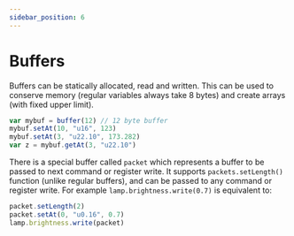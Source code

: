 ```yaml
---
sidebar_position: 6
---
```

# Buffers

Buffers can be statically allocated, read and written.
This can be used to conserve memory (regular variables always take 8 bytes)
and create arrays (with fixed upper limit).

```ts
var mybuf = buffer(12) // 12 byte buffer
mybuf.setAt(10, "u16", 123)
mybuf.setAt(3, "u22.10", 173.282)
var z = mybuf.getAt(3, "u22.10")
```

There is a special buffer called `packet` which represents a buffer to be passed to next
command or register write.
It supports `packets.setLength()` function (unlike regular buffers),
and can be passed to any command or register write.
For example `lamp.brightness.write(0.7)` is equivalent to:

```js
packet.setLength(2)
packet.setAt(0, "u0.16", 0.7)
lamp.brightness.write(packet)
```
